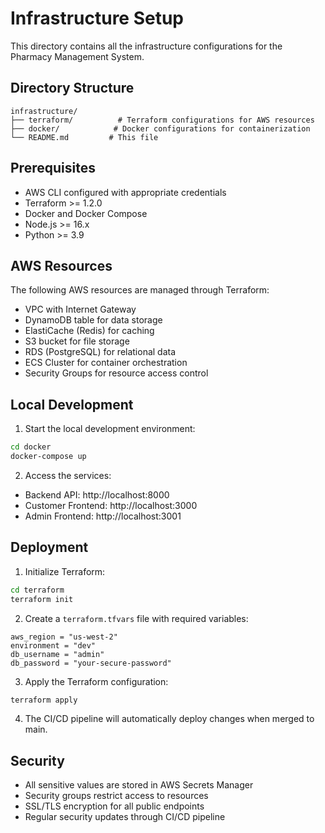 # Infrastructure Setup

This directory contains all the infrastructure configurations for the Pharmacy Management System.

## Directory Structure

```
infrastructure/
├── terraform/          # Terraform configurations for AWS resources
├── docker/            # Docker configurations for containerization
└── README.md         # This file
```

## Prerequisites

- AWS CLI configured with appropriate credentials
- Terraform >= 1.2.0
- Docker and Docker Compose
- Node.js >= 16.x
- Python >= 3.9

## AWS Resources

The following AWS resources are managed through Terraform:

- VPC with Internet Gateway
- DynamoDB table for data storage
- ElastiCache (Redis) for caching
- S3 bucket for file storage
- RDS (PostgreSQL) for relational data
- ECS Cluster for container orchestration
- Security Groups for resource access control

## Local Development

1. Start the local development environment:
```bash
cd docker
docker-compose up
```

2. Access the services:
- Backend API: http://localhost:8000
- Customer Frontend: http://localhost:3000
- Admin Frontend: http://localhost:3001

## Deployment

1. Initialize Terraform:
```bash
cd terraform
terraform init
```

2. Create a `terraform.tfvars` file with required variables:
```hcl
aws_region = "us-west-2"
environment = "dev"
db_username = "admin"
db_password = "your-secure-password"
```

3. Apply the Terraform configuration:
```bash
terraform apply
```

4. The CI/CD pipeline will automatically deploy changes when merged to main.

## Security

- All sensitive values are stored in AWS Secrets Manager
- Security groups restrict access to resources
- SSL/TLS encryption for all public endpoints
- Regular security updates through CI/CD pipeline 